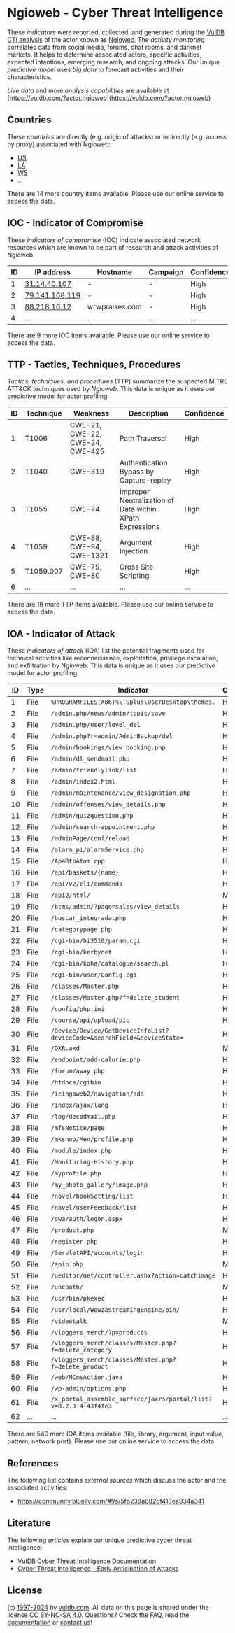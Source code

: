 # Ngioweb - Cyber Threat Intelligence

These _indicators_ were reported, collected, and generated during the [VulDB CTI analysis](https://vuldb.com/?kb.cti) of the actor known as [Ngioweb](https://vuldb.com/?actor.ngioweb). The _activity monitoring_ correlates data from social media, forums, chat rooms, and darknet markets. It helps to determine associated actors, specific activities, expected intentions, emerging research, and ongoing attacks. Our unique _predictive model_ uses _big data_ to forecast activities and their characteristics.

_Live data_ and more _analysis capabilities_ are available at [https://vuldb.com/?actor.ngioweb](https://vuldb.com/?actor.ngioweb)

## Countries

These _countries_ are directly (e.g. origin of attacks) or indirectly (e.g. access by proxy) associated with Ngioweb:

* [US](https://vuldb.com/?country.us)
* [LA](https://vuldb.com/?country.la)
* [WS](https://vuldb.com/?country.ws)
* ...

There are 14 more country items available. Please use our online service to access the data.

## IOC - Indicator of Compromise

These _indicators of compromise_ (IOC) indicate associated network resources which are known to be part of research and attack activities of Ngioweb.

ID | IP address | Hostname | Campaign | Confidence
-- | ---------- | -------- | -------- | ----------
1 | [31.14.40.107](https://vuldb.com/?ip.31.14.40.107) | - | - | High
2 | [79.141.168.119](https://vuldb.com/?ip.79.141.168.119) | - | - | High
3 | [88.218.16.12](https://vuldb.com/?ip.88.218.16.12) | wrwpraises.com | - | High
4 | ... | ... | ... | ...

There are 9 more IOC items available. Please use our online service to access the data.

## TTP - Tactics, Techniques, Procedures

_Tactics, techniques, and procedures_ (TTP) summarize the suspected MITRE ATT&CK techniques used by _Ngioweb_. This data is unique as it uses our predictive model for actor profiling.

ID | Technique | Weakness | Description | Confidence
-- | --------- | -------- | ----------- | ----------
1 | T1006 | CWE-21, CWE-22, CWE-24, CWE-425 | Path Traversal | High
2 | T1040 | CWE-319 | Authentication Bypass by Capture-replay | High
3 | T1055 | CWE-74 | Improper Neutralization of Data within XPath Expressions | High
4 | T1059 | CWE-88, CWE-94, CWE-1321 | Argument Injection | High
5 | T1059.007 | CWE-79, CWE-80 | Cross Site Scripting | High
6 | ... | ... | ... | ...

There are 19 more TTP items available. Please use our online service to access the data.

## IOA - Indicator of Attack

These _indicators of attack_ (IOA) list the potential fragments used for technical activities like reconnaissance, exploitation, privilege escalation, and exfiltration by Ngioweb. This data is unique as it uses our predictive model for actor profiling.

ID | Type | Indicator | Confidence
-- | ---- | --------- | ----------
1 | File | `%PROGRAMFILES(X86)%\TSplus\UserDesktop\themes.` | High
2 | File | `/admin.php/news/admin/topic/save` | High
3 | File | `/admin.php/user/level_del` | High
4 | File | `/admin.php?r=admin/AdminBackup/del` | High
5 | File | `/admin/bookings/view_booking.php` | High
6 | File | `/admin/dl_sendmail.php` | High
7 | File | `/admin/friendlylink/list` | High
8 | File | `/admin/index2.html` | High
9 | File | `/admin/maintenance/view_designation.php` | High
10 | File | `/admin/offenses/view_details.php` | High
11 | File | `/admin/quizquestion.php` | High
12 | File | `/admin/search-appointment.php` | High
13 | File | `/adminPage/conf/reload` | High
14 | File | `/alarm_pi/alarmService.php` | High
15 | File | `/Ap4RtpAtom.cpp` | High
16 | File | `/api/baskets/{name}` | High
17 | File | `/api/v2/cli/commands` | High
18 | File | `/api2/html/` | Medium
19 | File | `/bcms/admin/?page=sales/view_details` | High
20 | File | `/buscar_integrada.php` | High
21 | File | `/categorypage.php` | High
22 | File | `/cgi-bin/hi3510/param.cgi` | High
23 | File | `/cgi-bin/kerbynet` | High
24 | File | `/cgi-bin/koha/catalogue/search.pl` | High
25 | File | `/cgi-bin/user/Config.cgi` | High
26 | File | `/classes/Master.php` | High
27 | File | `/classes/Master.php?f=delete_student` | High
28 | File | `/config/php.ini` | High
29 | File | `/course/api/upload/pic` | High
30 | File | `/Device/Device/GetDeviceInfoList?deviceCode=&searchField=&deviceState=` | High
31 | File | `/DXR.axd` | Medium
32 | File | `/endpoint/add-calorie.php` | High
33 | File | `/forum/away.php` | High
34 | File | `/htdocs/cgibin` | High
35 | File | `/icingaweb2/navigation/add` | High
36 | File | `/index/ajax/lang` | High
37 | File | `/log/decodmail.php` | High
38 | File | `/mfsNotice/page` | High
39 | File | `/mkshop/Men/profile.php` | High
40 | File | `/module/index.php` | High
41 | File | `/Monitoring-History.php` | High
42 | File | `/myprofile.php` | High
43 | File | `/my_photo_gallery/image.php` | High
44 | File | `/novel/bookSetting/list` | High
45 | File | `/novel/userFeedback/list` | High
46 | File | `/owa/auth/logon.aspx` | High
47 | File | `/product.php` | Medium
48 | File | `/register.php` | High
49 | File | `/ServletAPI/accounts/login` | High
50 | File | `/spip.php` | Medium
51 | File | `/ueditor/net/controller.ashx?action=catchimage` | High
52 | File | `/uncpath/` | Medium
53 | File | `/usr/bin/pkexec` | High
54 | File | `/usr/local/WowzaStreamingEngine/bin/` | High
55 | File | `/videotalk` | Medium
56 | File | `/vloggers_merch/?p=products` | High
57 | File | `/vloggers_merch/classes/Master.php?f=delete_category` | High
58 | File | `/vloggers_merch/classes/Master.php?f=delete_product` | High
59 | File | `/web/MCmsAction.java` | High
60 | File | `/wp-admin/options.php` | High
61 | File | `/x_portal_assemble_surface/jaxrs/portal/list?v=8.2.3-4-43f4fe3` | High
62 | ... | ... | ...

There are 540 more IOA items available (file, library, argument, input value, pattern, network port). Please use our online service to access the data.

## References

The following list contains _external sources_ which discuss the actor and the associated activities:

* https://community.blueliv.com/#!/s/5fb238a882df413ea934a341

## Literature

The following _articles_ explain our unique predictive cyber threat intelligence:

* [VulDB Cyber Threat Intelligence Documentation](https://vuldb.com/?kb.cti)
* [Cyber Threat Intelligence - Early Anticipation of Attacks](https://www.scip.ch/en/?labs.20201022)

## License

(c) [1997-2024](https://vuldb.com/?kb.changelog) by [vuldb.com](https://vuldb.com/?kb.about). All data on this page is shared under the license [CC BY-NC-SA 4.0](https://creativecommons.org/licenses/by-nc-sa/4.0/). Questions? Check the [FAQ](https://vuldb.com/?kb.faq), read the [documentation](https://vuldb.com/?kb) or [contact us](https://vuldb.com/?contact)!

